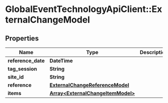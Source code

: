 # GlobalEventTechnologyApiClient::ExternalChangeModel

## Properties
Name | Type | Description | Notes
------------ | ------------- | ------------- | -------------
**reference_date** | **DateTime** |  | 
**tag_session** | **String** |  | [optional] 
**site_id** | **String** |  | 
**reference** | [**ExternalChangeReferenceModel**](ExternalChangeReferenceModel.md) |  | [optional] 
**items** | [**Array&lt;ExternalChangeItemModel&gt;**](ExternalChangeItemModel.md) |  | [optional] 

